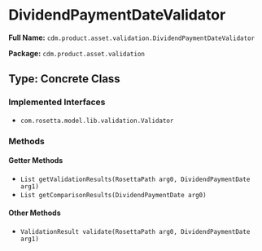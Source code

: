 # DividendPaymentDateValidator

**Full Name:** `cdm.product.asset.validation.DividendPaymentDateValidator`

**Package:** `cdm.product.asset.validation`

## Type: Concrete Class

### Implemented Interfaces

- `com.rosetta.model.lib.validation.Validator`

### Methods

#### Getter Methods

- `List getValidationResults(RosettaPath arg0, DividendPaymentDate arg1)`
- `List getComparisonResults(DividendPaymentDate arg0)`

#### Other Methods

- `ValidationResult validate(RosettaPath arg0, DividendPaymentDate arg1)`

